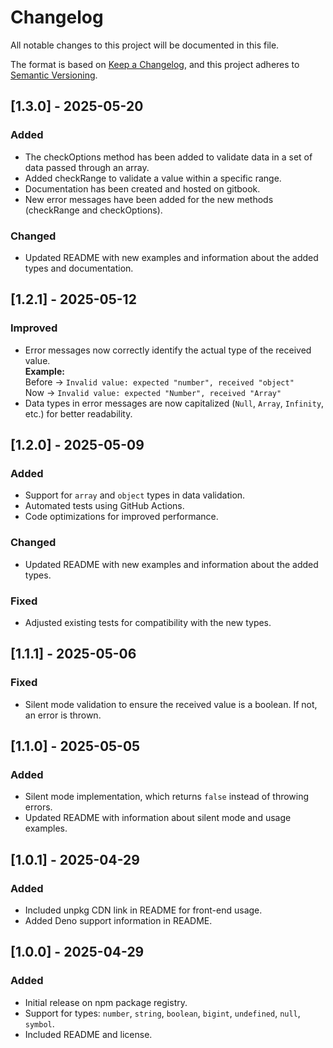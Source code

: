 # Changelog

All notable changes to this project will be documented in this file.

The format is based on [Keep a Changelog](https://keepachangelog.com/en/1.0.0/), and this project adheres to [Semantic Versioning](https://semver.org/spec/v2.0.0.html).

## [1.3.0] - 2025-05-20

### Added
- The checkOptions method has been added to validate data in a set of data passed through an array.
- Added checkRange to validate a value within a specific range.
- Documentation has been created and hosted on gitbook.
- New error messages have been added for the new methods (checkRange and checkOptions).

### Changed
- Updated README with new examples and information about the added types and documentation.

## [1.2.1] - 2025-05-12
### Improved
- Error messages now correctly identify the actual type of the received value.  
  **Example:**  
  Before -> `Invalid value: expected "number", received "object"`  
  Now -> `Invalid value: expected "Number", received "Array"`
- Data types in error messages are now capitalized (`Null`, `Array`, `Infinity`, etc.) for better readability.


## [1.2.0] - 2025-05-09
### Added
- Support for `array` and `object` types in data validation.
- Automated tests using GitHub Actions.
- Code optimizations for improved performance.

### Changed
- Updated README with new examples and information about the added types.

### Fixed
- Adjusted existing tests for compatibility with the new types.

## [1.1.1] - 2025-05-06
### Fixed
- Silent mode validation to ensure the received value is a boolean. If not, an error is thrown.

## [1.1.0] - 2025-05-05
### Added
- Silent mode implementation, which returns `false` instead of throwing errors.
- Updated README with information about silent mode and usage examples.

## [1.0.1] - 2025-04-29
### Added
- Included unpkg CDN link in README for front-end usage.
- Added Deno support information in README.

## [1.0.0] - 2025-04-29
### Added
- Initial release on npm package registry.
- Support for types: `number`, `string`, `boolean`, `bigint`, `undefined`, `null`, `symbol`.
- Included README and license.
